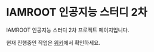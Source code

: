 # IAMROOT 인공지능 스터디 2차

IAMROOT 인공지능 스터디 2차 프로젝트 페이지입니다.

현재 진행중인 작업은
[위키](https://github.com/iamroot-ai-2th/iamroot-ai-2th.github.io/wiki)에서
확인하세요.
